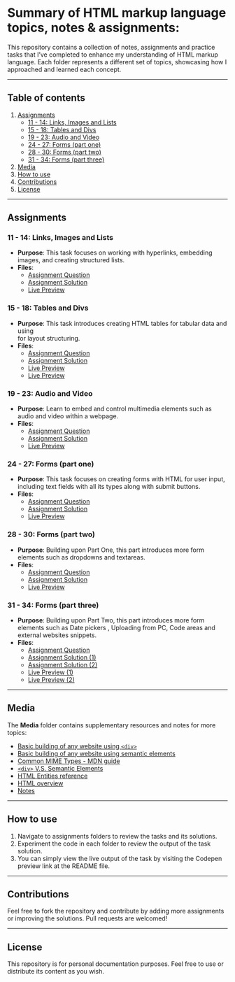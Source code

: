 # Summary of HTML markup language topics, notes & assignments:

This repository contains a collection of notes, assignments and practice tasks that I’ve completed to enhance my understanding of HTML markup language. Each folder represents a different set of topics, showcasing how I approached and learned each concept.

---

## Table of contents

1. [Assignments](#assignments)
   - [11 - 14: Links, Images and Lists](#11---14-links-images-and-lists)
   - [15 - 18: Tables and Divs](#15---18-tables-and-divs)
   - [19 - 23: Audio and Video](#19---23-audio-and-video)
   - [24 - 27: Forms (part one)](#24---27-forms-part-one)
   - [28 - 30: Forms (part two)](#28---30-forms-part-two)
   - [31 - 34: Forms (part three)](#31---34-forms-part-three)
2. [Media](#media)
3. [How to use](#how-to-use)
4. [Contributions](#contributions)
5. [License](#license)

---

## Assignments

### 11 - 14: Links, Images and Lists
- **Purpose**: This task focuses on working with hyperlinks, embedding images, and creating structured lists.
- **Files**:
  - [Assignment Question](Assignments/11%20-%2014%20(Link%2C%20Image%20&%20List)/Question.PNG)
  - [Assignment Solution](Assignments/11%20-%2014%20(Link%2C%20Image%20&%20List)/index.html)
  - [Live Preview](https://codepen.io/Ahmed-Abdelhameed/full/XJWKZgK)

### 15 - 18: Tables and Divs
- **Purpose**: This task introduces creating HTML tables for tabular data and using <div> for layout structuring.
- **Files**:
  - [Assignment Question](Assignments/15%20-%2018%20(Table%20&%20Div)/Question.PNG)
  - [Assignment Solution](Assignments/15%20-%2018%20(Table%20&%20Div)/index.html)
  - [Live Preview](https://codepen.io/Ahmed-Abdelhameed/full/vEYKdQz)
  - [Live Preview](https://codepen.io/Ahmed-Abdelhameed/full/vEYKdQz)

### 19 - 23: Audio and Video
- **Purpose**: Learn to embed and control multimedia elements such as audio and video within a webpage.
- **Files**:
  - [Assignment Question](Assignments/19%20-%2023%20(Audio%20&%20Video)/Questions.jpg)
  - [Assignment Solution](Assignments/19%20-%2023%20(Audio%20&%20Video)/index.html)
  - [Live Preview](https://codepen.io/Ahmed-Abdelhameed/full/vEYKdvz)

### 24 - 27: Forms (part one)
- **Purpose**: This task focuses on creating forms with HTML for user input, including text fields with all its types along with submit buttons.
- **Files**:
  - [Assignment Question](Assignments/24%20-%2027%20(Form%20part%20one)/Question.PNG)
  - [Assignment Solution](Assignments/24%20-%2027%20(Form%20part%20one)/index.html)
  - [Live Preview](https://codepen.io/Ahmed-Abdelhameed/full/raNLJPj)

### 28 - 30: Forms (part two)
- **Purpose**: Building upon Part One, this part introduces more form elements such as dropdowns and textareas.
- **Files**:
  - [Assignment Question](Assignments/28%20-%2030%20(Form%20part%20two)/Questions.jpg)
  - [Assignment Solution](Assignments/28%20-%2030%20(Form%20part%20two)/index.html)
  - [Live Preview](https://codepen.io/Ahmed-Abdelhameed/full/qEBNxgp)

### 31 - 34: Forms (part three)
- **Purpose**:  Building upon Part Two, this part introduces more form elements such as Date pickers , Uploading from PC, Code areas and external websites snippets.
- **Files**:
  - [Assignment Question](Assignments/31%20-%2034%20(Form%20part%20three)/Questions.jpg)
  - [Assignment Solution (1)](Assignments/31%20-%2034%20(Form%20part%20three)/index%20(1).html)
  - [Assignment Solution (2)](Assignments/31%20-%2034%20(Form%20part%20three)/index%20(2).html)
  - [Live Preview (1)](https://codepen.io/Ahmed-Abdelhameed/full/GgRqQez)
  - [Live Preview (2)](https://codepen.io/Ahmed-Abdelhameed/full/qEBNxwx)

---

## Media

The **Media** folder contains supplementary resources and notes for more topics:
- [Basic building of any website using `<div>`](Media/Basic%20building%20of%20any%20website%20using%20div.html)
- [Basic building of any website using semantic elements](Media/Basic%20building%20of%20any%20website%20using%20semantic%20elements.html)
- [Common MIME Types - MDN guide](Media/Common%20MIME%20types%20-%20HTTP%20-%20MDN.pdf)
- [`<div>` V.S. Semantic Elements](Media/div%20VS%20semantic%20elements.png)
- [HTML Entities reference](Media/HTML%20Entities.pdf)
- [HTML overview](Media/HTML.txt)
- [Notes](Media/Notes.txt)

---

## How to use

1. Navigate to assignments folders to review the tasks and its solutions.
2. Experiment the code in each folder to review the output of the task solution.
3. You can simply view the live output of the task by visiting the Codepen preview link at the README file.

---

## Contributions

Feel free to fork the repository and contribute by adding more assignments or improving the solutions. Pull requests are welcomed!

---

## License

This repository is for personal documentation purposes. Feel free to use or distribute its content as you wish.
